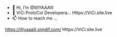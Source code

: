 - 👋 Hi, I’m @IllIYAAAllI
- 👀 ViCi ProtoCol Developera...
    Https://ViCi.site.live
- 📫 How to reach me ...


<!---
IllIYAAAllI/IllIYAAAllI is a ✨ special ✨ repository because its `README.md` (this file) appears on your GitHub profile.
You can click the Preview link to take a look at your changes.
--->
https://illiyaaalli.simdif.com/
Https://ViCi.site.live

